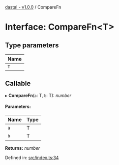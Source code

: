 [dastal - v1.0.0](../README.md) / CompareFn

# Interface: CompareFn<T\>

## Type parameters

| Name |
| :------ |
| `T` |

## Callable

▸ **CompareFn**(`a`: T, `b`: T): *number*

#### Parameters:

| Name | Type |
| :------ | :------ |
| `a` | T |
| `b` | T |

**Returns:** *number*

Defined in: [src/index.ts:34](https://github.com/havelessbemore/dastal/blob/27768c3/src/index.ts#L34)

